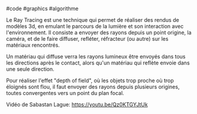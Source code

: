 #code #graphics #algorithme 

Le Ray Tracing est une technique qui permet de réaliser des rendus de modèles 3d, en emulant le parcours de la lumière et son interaction avec l'environnement. Il consiste a envoyer des rayons depuis un point origine, la caméra, et de le faire diffuser, refléter, réfracteur (ou autre) sur les matériaux rencontrés. 

Un matériau qui diffuse verra les rayons lumineux être envoyés dans tous les directions après le contact, alors qu'un matériau qui reflète envoie dans une seule direction.

Pour réaliser l'effet "depth of field", où les objets trop proche où trop éloignés sont flou, il faut envoyer des rayons depuis plusieurs origines, toutes convergentes vers un point du plan focal.

Vidéo de Sabastan Lague: https://youtu.be/Qz0KTGYJtUk